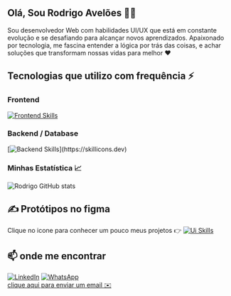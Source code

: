 ## Olá, Sou Rodrigo Avelões 👨‍💻

Sou desenvolvedor Web com habilidades UI/UX que está em constante evolução e se desafiando para alcançar novos aprendizados.
Apaixonado por tecnologia, me fascina entender a lógica por trás das coisas, e achar soluções que transformam nossas vidas para melhor ❤️
<br/>



## Tecnologias que utilizo com frequência ⚡

### Frontend

[![Frontend Skills](https://skillicons.dev/icons?i=html,css,js,ts,react,nextjs,styledcomponents,sass,tailwind)](https://skillicons.dev)

### Backend / Database
 [![Backend Skills](https://skillicons.dev/icons?i=nodejs,express,mysql,)](https://skillicons.dev)

### Minhas Estatística 📈
 ![Rodrigo GitHub stats](https://github-readme-stats.vercel.app/api?username=rodrigoaveloes&show_icons=true&theme=dracula&count_private=true)
 

 
  ## ✍️ Protótipos no figma 
 Clique no icone para conhecer um pouco meus projetos 👉 [![Ui Skills](https://skillicons.dev/icons?i=,figma)](https://www.notion.so/Prototype-Apps-UI-by-Rodrigo-Avel-es-ca0abf81a838482c9a2dd159401ac422)
 
 
  ## 📫 onde me encontrar
 
 
 [![LinkedIn](https://img.shields.io/badge/LinkedIn-0077B5?style=for-the-badge&logo=linkedin&logoColor=white)](https://www.linkedin.com/in/rodrigo-avelões-a4a560208/) 
 [![WhatsApp](https://img.shields.io/badge/WhatsApp-25D366?style=for-the-badge&logo=whatsapp&logoColor=white)](https://api.whatsapp.com/send?phone=5511960538397) <br/> 
 [clique aqui para enviar um email ✉️](mailto:rodrigoo.aveloes@gmail.com)

 
 
